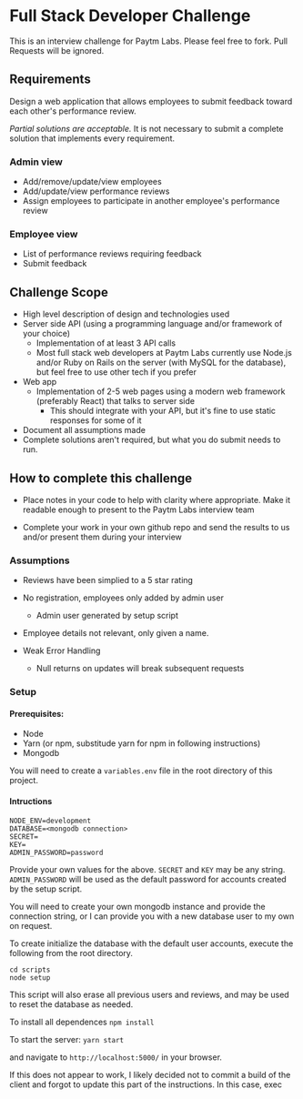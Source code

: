 # Full Stack Developer Challenge

This is an interview challenge for Paytm Labs. Please feel free to fork. Pull Requests will be ignored.

## Requirements

Design a web application that allows employees to submit feedback toward each other's performance review.

_Partial solutions are acceptable._ It is not necessary to submit a complete solution that implements every requirement.

### Admin view

* Add/remove/update/view employees
* Add/update/view performance reviews
* Assign employees to participate in another employee's performance review

### Employee view

* List of performance reviews requiring feedback
* Submit feedback

## Challenge Scope

* High level description of design and technologies used
* Server side API (using a programming language and/or framework of your choice)
  * Implementation of at least 3 API calls
  * Most full stack web developers at Paytm Labs currently use Node.js and/or Ruby on Rails on the server (with MySQL for the database), but feel free to use other tech if you prefer
* Web app
  * Implementation of 2-5 web pages using a modern web framework (preferably React) that talks to server side
    * This should integrate with your API, but it's fine to use static responses for some of it
* Document all assumptions made
* Complete solutions aren't required, but what you do submit needs to run.

## How to complete this challenge

* Place notes in your code to help with clarity where appropriate. Make it readable enough to present to the Paytm Labs interview team

* Complete your work in your own github repo and send the results to us and/or present them during your interview

### Assumptions

* Reviews have been simplied to a 5 star rating

* No registration, employees only added by admin user

  * Admin user generated by setup script

* Employee details not relevant, only given a name.

- Weak Error Handling

  * Null returns on updates will break subsequent requests

### Setup

#### Prerequisites:

* Node
* Yarn (or npm, substitude yarn for npm in following instructions)
* Mongodb

You will need to create a `variables.env` file in the root directory of this project.

#### Intructions

```
NODE_ENV=development
DATABASE=<mongodb connection>
SECRET=
KEY=
ADMIN_PASSWORD=password
```

Provide your own values for the above. `SECRET` and `KEY` may be any string.
`ADMIN_PASSWORD` will be used as the default password for accounts created by the setup script.

You will need to create your own mongodb instance and provide the connection string, or I can provide you with a new database user to my own on request.

To create initialize the database with the default user accounts, execute the following from the root directory.

```
cd scripts
node setup
```

This script will also erase all previous users and reviews, and may be used to reset the database as needed.

To install all dependences `npm install`

To start the server: `yarn start`

and navigate to `http://localhost:5000/` in your browser.

If this does not appear to work, I likely decided not to commit a build of the client and forgot to update this part of the instructions. In this case, exec
